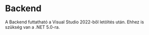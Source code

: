 # Backend
A Backend futtatható a Visual Studio 2022-ből letöltés után. Ehhez is szükség van a .NET 5.0-ra.
